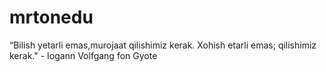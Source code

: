 # mrtonedu
“Bilish yetarli emas,murojaat qilishimiz kerak. Xohish etarli emas; qilishimiz kerak." - Iogann Volfgang fon Gyote



